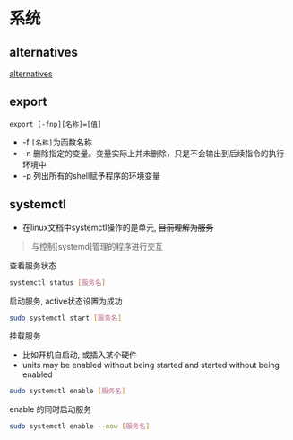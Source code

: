 # 系统

## alternatives

[alternatives](Linux_Command_Alternatives.md)

## export

```shell
export [-fnp][名称]=[值]
```

- -f `[名称]`为函数名称
- -n 删除指定的变量。变量实际上并未删除，只是不会输出到后续指令的执行环境中
- -p 列出所有的shell赋予程序的环境变量

## systemctl

- 在linux文档中systemctl操作的是单元, ~~目前理解为服务~~

> 与控制[systemd]管理的程序进行交互

查看服务状态

```bash
systemctl status [服务名]
```

启动服务, active状态设置为成功

```bash
sudo systemctl start [服务名]
```
挂载服务

- 比如开机自启动, 或插入某个硬件
- units may be enabled without being started and started without being enabled

```bash
sudo systemctl enable [服务名]
```
enable 的同时启动服务

```bash
sudo systemctl enable --now [服务名]
```
